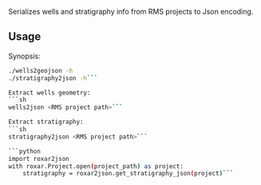 Serializes wells and stratigraphy info from RMS projects to Json encoding.

## Usage
Synopsis:
```sh
./wells2geojson -h
./stratigraphy2json -h```

Extract wells geometry:
```sh
wells2json <RMS project path>```

Extract stratigraphy:
```sh
stratigraphy2json <RMS project path>```

```python
import roxar2json
with roxar.Project.open(project_path) as project:
    stratigraphy = roxar2json.get_stratigraphy_json(project)```
